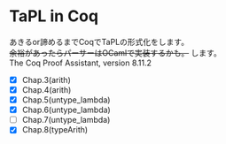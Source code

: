 # TaPL in Coq
あきるor諦めるまでCoqでTaPLの形式化をします。  
~~余裕があったらパーサーはOCamlで実装するかも。~~ します。  
The Coq Proof Assistant, version 8.11.2   


- [x] Chap.3(arith)
- [x] Chap.4(arith)
- [x] Chap.5(untype_lambda)
- [x] Chap.6(untype_lambda)
- [ ] Chap.7(untype_lambda)
- [x] Chap.8(typeArith)
